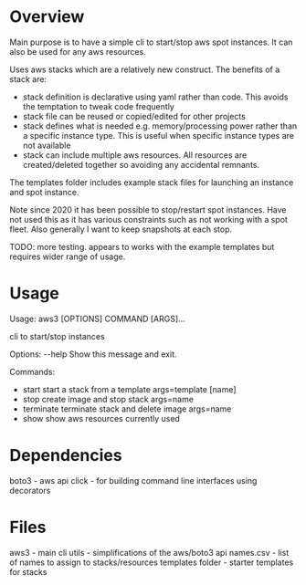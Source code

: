 Overview
========

Main purpose is to have a simple cli to start/stop aws spot instances. It can also be used for any aws resources.

Uses aws stacks which are a relatively new construct. The benefits of a stack are:

* stack definition is declarative using yaml rather than code. This avoids the temptation to tweak code frequently
* stack file can be reused or copied/edited for other projects
* stack defines what is needed e.g. memory/processing power rather than a specific instance type. This is useful when specific instance types are not available
* stack can include multiple aws resources. All resources are created/deleted together so avoiding any accidental remnants.

The templates folder includes example stack files for launching an instance and spot instance.

Note since 2020 it has been possible to stop/restart spot instances. Have not used this as it has various constraints such as not working with a spot fleet. Also generally I want to keep snapshots at each stop.

TODO: more testing. appears to works with the example templates but requires wider range of usage.

Usage
=====

Usage: aws3 [OPTIONS] COMMAND [ARGS]...

  cli to start/stop instances

Options:
  --help  Show this message and exit.

Commands:
  * start      start a stack from a template args=template [name]
  * stop       create image and stop stack args=name
  * terminate  terminate stack and delete image args=name
  * show       show aws resources currently used


Dependencies
============

boto3 - aws api
click - for building command line interfaces using decorators

Files
=====

aws3 - main cli
utils - simplifications of the aws/boto3 api
names.csv - list of names to assign to stacks/resources
templates folder - starter templates for stacks